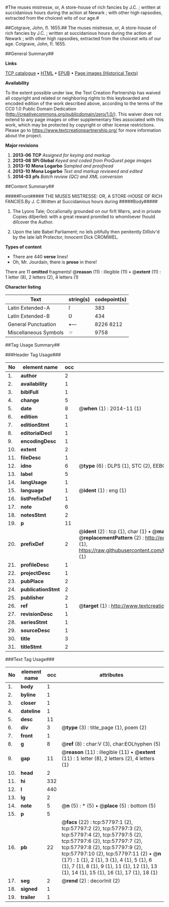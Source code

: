 #The muses mistresse, or, A store-house of rich fancies by J.C. ; written at succidanious hours during the action at Newark ; with other high rapsodies, extracted from the choicest wits of our age.#

##Cotgrave, John, fl. 1655.##
The muses mistresse, or, A store-house of rich fancies by J.C. ; written at succidanious hours during the action at Newark ; with other high rapsodies, extracted from the choicest wits of our age.
Cotgrave, John, fl. 1655.

##General Summary##

**Links**

[TCP catalogue](http://www.ota.ox.ac.uk/tcp/)  • 
[HTML](http://tei.it.ox.ac.uk/tcp/Texts-HTML/free/A34/A34621.html)  • 
[EPUB](http://tei.it.ox.ac.uk/tcp/Texts-EPUB/free/A34/A34621.epub) • 
[Page images (Historical Texts)](https://historicaltexts.jisc.ac.uk/eebo-12259537e)

**Availability**

To the extent possible under law, the Text Creation Partnership has waived all copyright and related or neighboring rights to this keyboarded and encoded edition of the work described above, according to the terms of the CC0 1.0 Public Domain Dedication (http://creativecommons.org/publicdomain/zero/1.0/). This waiver does not extend to any page images or other supplementary files associated with this work, which may be protected by copyright or other license restrictions. Please go to https://www.textcreationpartnership.org/ for more information about the project.

**Major revisions**

1. __2013-06__ __TCP__ *Assigned for keying and markup*
1. __2013-08__ __SPi Global__ *Keyed and coded from ProQuest page images*
1. __2013-10__ __Mona Logarbo__ *Sampled and proofread*
1. __2013-10__ __Mona Logarbo__ *Text and markup reviewed and edited*
1. __2014-03__ __pfs__ *Batch review (QC) and XML conversion*

##Content Summary##

#####Front#####
THE MUSES MISTRESSE: OR, A STORE-HOƲSE OF RICH FANCIES.By J. C.Written at Succidanious hours during 
#####Body#####

1. The Lyons Tale; Occaſionally grounded on our firſt Warrs, and in private Copies diſperſed: with a great reward promiſed to whomſoever ſhould diſcover the Author.

1. Upon the late Babel Parliament; no leſs pitifully then penitently Diſſolv'd by the late laſt Protector, Innocent Dick CROMWEL.

**Types of content**

  * There are 440 **verse** lines!
  * Oh, Mr. Jourdain, there is **prose** in there!

There are 11 **omitted** fragments! 
 @__reason__ (11) : illegible (11)  •  @__extent__ (11) : 1 letter (8), 2 letters (2), 4 letters (1)

**Character listing**


|Text|string(s)|codepoint(s)|
|---|---|---|
|Latin Extended-A|ſ|383|
|Latin Extended-B|Ʋ|434|
|General Punctuation|•—|8226 8212|
|Miscellaneous Symbols|☞|9758|

##Tag Usage Summary##

###Header Tag Usage###

|No|element name|occ|attributes|
|---|---|---|---|
|1.|__author__|2||
|2.|__availability__|1||
|3.|__biblFull__|1||
|4.|__change__|5||
|5.|__date__|8| @__when__ (1) : 2014-11 (1)|
|6.|__edition__|1||
|7.|__editionStmt__|1||
|8.|__editorialDecl__|1||
|9.|__encodingDesc__|1||
|10.|__extent__|2||
|11.|__fileDesc__|1||
|12.|__idno__|6| @__type__ (6) : DLPS (1), STC (2), EEBO-CITATION (1), OCLC (1), VID (1)|
|13.|__label__|5||
|14.|__langUsage__|1||
|15.|__language__|1| @__ident__ (1) : eng (1)|
|16.|__listPrefixDef__|1||
|17.|__note__|6||
|18.|__notesStmt__|2||
|19.|__p__|11||
|20.|__prefixDef__|2| @__ident__ (2) : tcp (1), char (1)  •  @__matchPattern__ (2) : ([0-9\-]+):([0-9IVX]+) (1), (.+) (1)  •  @__replacementPattern__ (2) : http://eebo.chadwyck.com/downloadtiff?vid=$1&page=$2 (1), https://raw.githubusercontent.com/textcreationpartnership/Texts/master/tcpchars.xml#$1 (1)|
|21.|__profileDesc__|1||
|22.|__projectDesc__|1||
|23.|__pubPlace__|2||
|24.|__publicationStmt__|2||
|25.|__publisher__|2||
|26.|__ref__|1| @__target__ (1) : http://www.textcreationpartnership.org/docs/. (1)|
|27.|__revisionDesc__|1||
|28.|__seriesStmt__|1||
|29.|__sourceDesc__|1||
|30.|__title__|3||
|31.|__titleStmt__|2||


###Text Tag Usage###

|No|element name|occ|attributes|
|---|---|---|---|
|1.|__body__|1||
|2.|__byline__|1||
|3.|__closer__|1||
|4.|__dateline__|1||
|5.|__desc__|11||
|6.|__div__|3| @__type__ (3) : title_page (1), poem (2)|
|7.|__front__|1||
|8.|__g__|8| @__ref__ (8) : char:V (3), char:EOLhyphen (5)|
|9.|__gap__|11| @__reason__ (11) : illegible (11)  •  @__extent__ (11) : 1 letter (8), 2 letters (2), 4 letters (1)|
|10.|__head__|2||
|11.|__hi__|332||
|12.|__l__|440||
|13.|__lg__|2||
|14.|__note__|5| @__n__ (5) : * (5)  •  @__place__ (5) : bottom (5)|
|15.|__p__|5||
|16.|__pb__|22| @__facs__ (22) : tcp:57797:1 (2), tcp:57797:2 (2), tcp:57797:3 (2), tcp:57797:4 (2), tcp:57797:5 (2), tcp:57797:6 (2), tcp:57797:7 (2), tcp:57797:8 (2), tcp:57797:9 (2), tcp:57797:10 (2), tcp:57797:11 (2)  •  @__n__ (17) : 1 (1), 2 (1), 3 (1), 4 (1), 5 (1), 6 (1), 7 (1), 8 (1), 9 (1), 11 (1), 12 (1), 13 (1), 14 (1), 15 (1), 16 (1), 17 (1), 18 (1)|
|17.|__seg__|2| @__rend__ (2) : decorInit (2)|
|18.|__signed__|1||
|19.|__trailer__|1||

